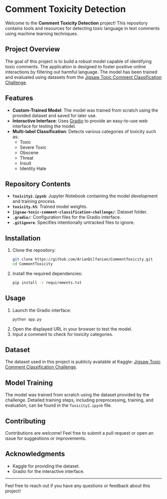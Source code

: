 # Comment Toxicity Detection


Welcome to the **Comment Toxicity Detection** project! This repository contains tools and resources for detecting toxic language in text comments using machine learning techniques.

## Project Overview
The goal of this project is to build a robust model capable of identifying toxic comments. The application is designed to foster positive online interactions by filtering out harmful language. The model has been trained and evaluated using datasets from the [Jigsaw Toxic Comment Classification Challenge](https://www.kaggle.com/c/jigsaw-toxic-comment-classification-challenge).

## Features
- **Custom-Trained Model**: The model was trained from scratch using the provided dataset and saved for later use.
- **Interactive Interface**: Uses [Gradio](https://gradio.app/) to provide an easy-to-use web interface for testing the model.
- **Multi-label Classification**: Detects various categories of toxicity such as:
  - Toxic
  - Severe Toxic
  - Obscene
  - Threat
  - Insult
  - Identity Hate

## Repository Contents
- **`Toxicity2.ipynb`**: Jupyter Notebook containing the model development and training process.
- **`toxicity.h5`**: Trained model weights.
- **`jigsaw-toxic-comment-classification-challenge/`**: Dataset folder.
- **`.gradio/`**: Configuration files for the Gradio interface.
- **`.gitignore`**: Specifies intentionally untracked files to ignore.

## Installation
1. Clone the repository:
   ```bash
   git clone https://github.com/ArianDilfanian/CommentToxicity.git
   cd CommentToxicity
   ```
2. Install the required dependencies:
   ```bash
   pip install -r requirements.txt
   ```

## Usage
1. Launch the Gradio interface:
   ```bash
   python app.py
   ```
2. Open the displayed URL in your browser to test the model.
3. Input a comment to check for toxicity categories.

## Dataset
The dataset used in this project is publicly available at Kaggle: [Jigsaw Toxic Comment Classification Challenge](https://www.kaggle.com/c/jigsaw-toxic-comment-classification-challenge).

## Model Training
The model was trained from scratch using the dataset provided by the challenge. Detailed training steps, including preprocessing, training, and evaluation, can be found in the `Toxicity2.ipynb` file.

## Contributing
Contributions are welcome! Feel free to submit a pull request or open an issue for suggestions or improvements.


## Acknowledgments
- Kaggle for providing the dataset.
- Gradio for the interactive interface.


---

Feel free to reach out if you have any questions or feedback about this project!

